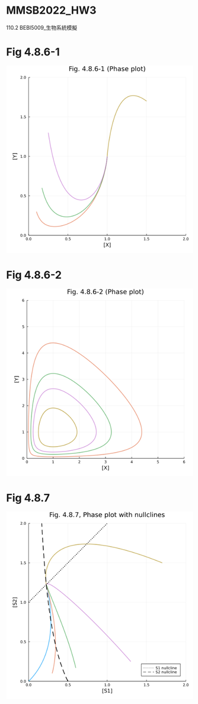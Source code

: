 # MMSB2022_HW3
110.2 BEBI5009_生物系統模擬

# Fig 4.8.6-1
![Fig. 4.8.6-1 (Phase plot)](./PNG/plot_4_8_6_1.png)

# Fig 4.8.6-2
![Fig. 4.8.6-2 (Phase plot)](./PNG/plot_4_8_6_2.png)

# Fig 4.8.7
![Fig. 4.8.7, Phase plot with nullclines](./PNG/plot_4_8_7.png)
